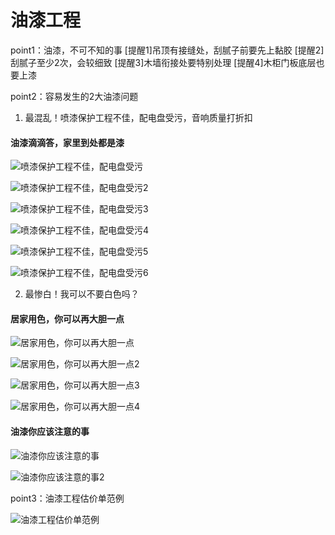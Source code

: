 # 油漆工程

point1：油漆，不可不知的事
[提醒1]吊顶有接缝处，刮腻子前要先上黏胶
[提醒2]刮腻子至少2次，会较细致
[提醒3]木墙衔接处要特别处理
[提醒4]木柜门板底层也要上漆

point2：容易发生的2大油漆问题
1. 最混乱！喷漆保护工程不佳，配电盘受污，音响质量打折扣

#### 油漆滴滴答，家里到处都是漆

![喷漆保护工程不佳，配电盘受污](images/喷漆保护工程不佳，配电盘受污.png "喷漆保护工程不佳，配电盘受污")

![喷漆保护工程不佳，配电盘受污2](images/喷漆保护工程不佳，配电盘受污2.png "喷漆保护工程不佳，配电盘受污2")

![喷漆保护工程不佳，配电盘受污3](images/喷漆保护工程不佳，配电盘受污3.png "喷漆保护工程不佳，配电盘受污3")

![喷漆保护工程不佳，配电盘受污4](images/喷漆保护工程不佳，配电盘受污4.png "喷漆保护工程不佳，配电盘受污4")

![喷漆保护工程不佳，配电盘受污5](images/喷漆保护工程不佳，配电盘受污5.png "喷漆保护工程不佳，配电盘受污5")

![喷漆保护工程不佳，配电盘受污6](images/喷漆保护工程不佳，配电盘受污6.png "喷漆保护工程不佳，配电盘受污6")

2. 最惨白！我可以不要白色吗？

#### 居家用色，你可以再大胆一点

![居家用色，你可以再大胆一点](images/居家用色，你可以再大胆一点.png "居家用色，你可以再大胆一点")

![居家用色，你可以再大胆一点2](images/居家用色，你可以再大胆一点2.png "居家用色，你可以再大胆一点2")

![居家用色，你可以再大胆一点3](images/居家用色，你可以再大胆一点3.png "居家用色，你可以再大胆一点3")

![居家用色，你可以再大胆一点4](images/居家用色，你可以再大胆一点4.png "居家用色，你可以再大胆一点4")

#### 油漆你应该注意的事

![油漆你应该注意的事](images/油漆你应该注意的事.png "油漆你应该注意的事")

![油漆你应该注意的事2](images/油漆你应该注意的事2.png "油漆你应该注意的事2")

point3：油漆工程估价单范例

![油漆工程估价单范例](images/油漆工程估价单范例.png "油漆工程估价单范例")
